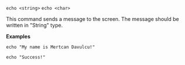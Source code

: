 ``echo <string>``
``echo <char>``

This command sends a message to the screen. The message should be written in "String" type.

<b>Examples</b>
```
echo "My name is Mertcan Davulcu!"
```
```
echo "Success!"
```
